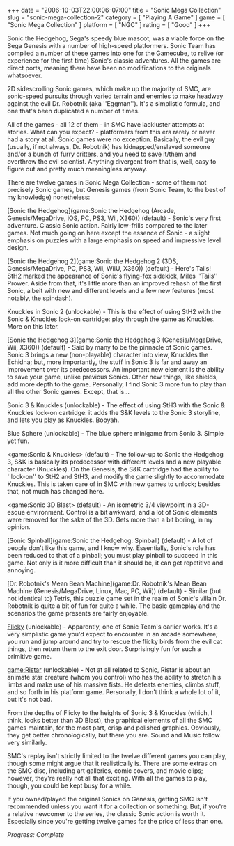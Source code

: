 +++
date = "2006-10-03T22:00:06-07:00"
title = "Sonic Mega Collection"
slug = "sonic-mega-collection-2"
category = [ "Playing A Game" ]
game = [ "Sonic Mega Collection" ]
platform = [ "NGC" ]
rating = [ "Good" ]
+++

Sonic the Hedgehog, Sega's speedy blue mascot, was a viable force on the Sega Genesis with a number of high-speed platformers. Sonic Team has compiled a number of these games into one for the Gamecube, to relive (or experience for the first time) Sonic's classic adventures. All the games are direct ports, meaning there have been no modifications to the originals whatsoever.

2D sidescrolling Sonic games, which make up the majority of SMC, are sonic-speed pursuits through varied terrain and enemies to make headway against the evil Dr. Robotnik (aka ''Eggman''). It's a simplistic formula, and one that's been duplicated a number of times.

All of the games - all 12 of them - in SMC have lackluster attempts at stories. What can you expect? - platformers from this era rarely or never had a story at all. Sonic games were no exception. Basically, the evil guy (usually, if not always, Dr. Robotnik) has kidnapped/enslaved someone and/or a bunch of furry critters, and you need to save it/them and overthrow the evil scientist. Anything divergent from that is, well, easy to figure out and pretty much meaningless anyway.

There are twelve games in Sonic Mega Collection - some of them not precisely Sonic games, but Genesis games (from Sonic Team, to the best of my knowledge) nonetheless:

[Sonic the Hedgehog](game:Sonic the Hedgehog (Arcade, Genesis/MegaDrive, iOS, PC, PS3, Wii, X360)) (default) - Sonic's very first adventure. Classic Sonic action. Fairly low-frills compared to the later games. Not much going on here except the essence of Sonic - a slight emphasis on puzzles with a large emphasis on speed and impressive level design.

[Sonic the Hedgehog 2](game:Sonic the Hedgehog 2 (3DS, Genesis/MegaDrive, PC, PS3, Wii, WiiU, X360)) (default) - Here's Tails! StH2 marked the appearance of Sonic's flying-fox sidekick, Miles ''Tails'' Prower. Aside from that, it's little more than an improved rehash of the first Sonic, albeit with new and different levels and a few new features (most notably, the spindash).

Knuckles in Sonic 2 (unlockable) - This is the effect of using StH2 with the Sonic & Knuckles lock-on cartridge: play through the game as Knuckles. More on this later.

[Sonic the Hedgehog 3](game:Sonic the Hedgehog 3 (Genesis/MegaDrive, Wii, X360)) (default) - Said by many to be the pinnacle of Sonic games. Sonic 3 brings a new (non-playable) character into view, Knuckles the Echidna; but, more importantly, the stuff in Sonic 3 is far and away an improvement over its predecessors. An important new element is the ability to save your game, unlike previous Sonics. Other new things, like shields, add more depth to the game. Personally, I find Sonic 3 more fun to play than all the other Sonic games. Except, that is...

Sonic 3 & Knuckles (unlockable) - The effect of using StH3 with the Sonic & Knuckles lock-on cartridge: it adds the S&K levels to the Sonic 3 storyline, and lets you play as Knuckles. Booyah.

Blue Sphere (unlockable) - The blue sphere minigame from Sonic 3. Simple yet fun.

<game:Sonic & Knuckles> (default) - The follow-up to Sonic the Hedgehog 3, S&K is basically its predecessor with different levels and a new playable character (Knuckles). On the Genesis, the S&K cartridge had the ability to ''lock-on'' to StH2 and StH3, and modify the game slightly to accommodate Knuckles. This is taken care of in SMC with new games to unlock; besides that, not much has changed here.

<game:Sonic 3D Blast> (default) - An isometric 3/4 viewpoint in a 3D-esque environment. Control is a bit awkward, and a lot of Sonic elements were removed for the sake of the 3D. Gets more than a bit boring, in my opinion.

[Sonic Spinball](game:Sonic the Hedgehog: Spinball) (default) - A lot of people don't like this game, and I know why. Essentially, Sonic's role has been reduced to that of a pinball; you must play pinball to succeed in this game. Not only is it more difficult than it should be, it can get repetitive and annoying.

[Dr. Robotnik's Mean Bean Machine](game:Dr. Robotnik's Mean Bean Machine (Genesis/MegaDrive, Linux, Mac, PC, Wii)) (default) - Similar (but not identical to) Tetris, this puzzle game set in the realm of Sonic's villain Dr. Robotnik is quite a bit of fun for quite a while. The basic gameplay and the scenarios the game presents are fairly enjoyable.

[Flicky](game:Flicky (1990)) (unlockable) - Apparently, one of Sonic Team's earlier works. It's a very simplistic game you'd expect to encounter in an arcade somewhere; you run and jump around and try to rescue the flicky birds from the evil cat things, then return them to the exit door. Surprisingly fun for such a primitive game.

<game:Ristar> (unlockable) - Not at all related to Sonic, Ristar is about an animate star creature (whom you control) who has the ability to stretch his limbs and make use of his massive fists. He defeats enemies, climbs stuff, and so forth in his platform game. Personally, I don't think a whole lot of it, but it's not bad.

From the depths of Flicky to the heights of Sonic 3 & Knuckles (which, I think, looks better than 3D Blast), the graphical elements of all the SMC games maintain, for the most part, crisp and polished graphics. Obviously, they get better chronologically, but there you are. Sound and Music follow very similarly.

SMC's replay isn't strictly limited to the twelve different games you can play, though some might argue that it realistically is. There are some extras on the SMC disc, including art galleries, comic covers, and movie clips; however, they're really not all that exciting. With all the games to play, though, you could be kept busy for a while.

If you owned/played the original Sonics on Genesis, getting SMC isn't recommended unless you want it for a collection or something. But, if you're a relative newcomer to the series, the classic Sonic action is worth it. Especially since you're getting twelve games for the price of less than one.

<i>Progress: Complete</i>
